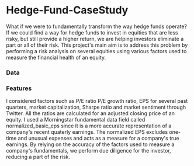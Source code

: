 # Hedge-Fund-CaseStudy

What if we were to fundamentally transform the way hedge funds operate? If we could find a way for hedge funds to invest in equities that are less risky, but still provide a higher return, we are helping investors eliminate a part or all of their risk. This project's main aim is to address this problem by performing a risk analysis on several equities using various factors used to measure the financial health of an equity.

### Data


### Features

I considered factors such as P/E ratio P/E growth ratio, EPS for several past quarters, market capitalization, Sharpe ratio and market sentiment through Twitter. All the ratios are calculated for an adjusted closing price of an equity. I used a Morningstar fundamental data field called normalized_basic_eps since it is a more accurate representation of a company's recent quaterly earnings.  The normalized EPS excludes one-time and unusual expenses and acts as a measure for a company's true earnings.  By relying on the accuracy of the factors used to measure a company's fundamentals, we perform due diligence for the investor, reducing a part of the risk.
